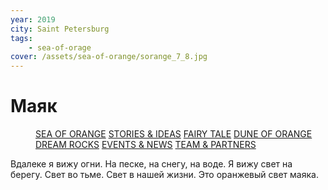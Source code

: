 ```yaml
---
year: 2019
city: Saint Petersburg
tags:
    - sea-of-orage
cover: /assets/sea-of-orange/sorange_7_8.jpg
---
```


# Маяк

<Menu>
<a href="/sea-of-orange">SEA OF ORANGE</a>
<a href="/sea-of-orange/stories-and-ideas">STORIES & IDEAS</a>
<a href="/sea-of-orange/fairytale">FAIRY TALE</a>
<a href="/sea-of-orange/dune-of-orange">DUNE OF ORANGE</a>
<a href="/sea-of-orange/dreamrocks">DREAM ROCKS</a>
<a href="/sea-of-orange/events-and-news">EVENTS & NEWS</a>
<a href="/sea-of-orange/team-and-partners">TEAM & PARTNERS</a>
</Menu>

Вдалеке я вижу огни. На песке, на снегу, на воде. Я вижу свет на берегу. Свет во тьме. Свет в нашей жизни. Это оранжевый свет маяка.
